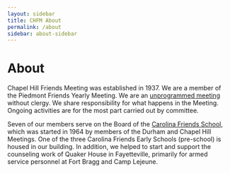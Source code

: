 ```yaml
---
layout: sidebar
title: CHFM About
permalink: /about
sidebar: about-sidebar
---
```


# About

Chapel Hill Friends Meeting was established in 1937. We are a member of the Piedmont Friends Yearly Meeting. We are an [unprogrammed meeting](/) without clergy. We share responsibility for what happens in the Meeting. Ongoing activities are for the most part carried out by committee. 

Seven of our members serve on the Board of the [Carolina Friends School](https://www.cfsnc.org/), which was started in 1964 by members of the Durham and Chapel Hill Meetings. One of the three Carolina Friends Early Schools (pre-school) is housed in our building. In addition, we helped to start and support the counseling work of Quaker House in Fayetteville, primarily for armed service personnel at Fort Bragg and Camp Lejeune.